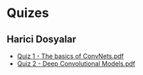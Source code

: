# Quizes

## Harici Dosyalar

* [Quiz 1 - The basics of ConvNets.pdf](https://github.com/yedhrab/YArtificalIntelligent/tree/943d0fb6df85354a4b7fef1f98c7cc98b42a380d/DeepLearning.ai/4%20-%20Convolutional%20Neural%20Networks/Quizes/Quiz%201%20-%20The%20basics%20of%20ConvNets.pdf)
* [Quiz 2 - Deep Convolutional Models.pdf](https://github.com/yedhrab/YArtificalIntelligent/tree/943d0fb6df85354a4b7fef1f98c7cc98b42a380d/DeepLearning.ai/4%20-%20Convolutional%20Neural%20Networks/Quizes/Quiz%202%20-%20Deep%20Convolutional%20Models.pdf)

